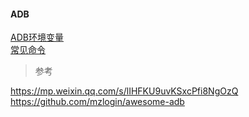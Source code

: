 #### ADB  

[ADB环境变量](ADB_Config.md)  
[常见命令](ADB_Shell.md)  
  

> 参考  

https://mp.weixin.qq.com/s/lIHFKU9uvKSxcPfi8NgOzQ  
https://github.com/mzlogin/awesome-adb  


